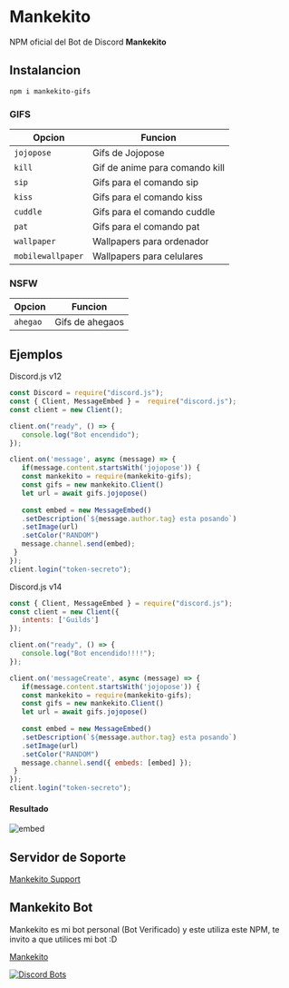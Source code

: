 # Mankekito 

NPM oficial del Bot de Discord **Mankekito**

## Instalancion
```
npm i mankekito-gifs
```
### GIFS

| Opcion | Funcion |
| -------- | ----------- |
| `jojopose` | Gifs de Jojopose |
| `kill` | Gif de anime para comando kill |
| `sip` | Gifs para el comando sip |
| `kiss` | Gifs para el comando kiss |
| `cuddle` | Gifs para el comando cuddle |
| `pat` | Gifs para el comando pat |
| `wallpaper` | Wallpapers para ordenador |
| `mobilewallpaper` | Wallpapers para celulares |

### NSFW

| Opcion | Funcion |
| -------- | ----------- |
| `ahegao` | Gifs de ahegaos |

## Ejemplos
 
 Discord.js v12
 
 ```js
 const Discord = require("discord.js");
 const { Client, MessageEmbed } =  require("discord.js");
 const client = new Client();
 
 client.on("ready", () => {
    console.log("Bot encendido");
});

client.on('message', async (message) => {
    if(message.content.startsWith('jojopose')) {
    const mankekito = require(mankekito-gifs);
    const gifs = new mankekito.Client()
    let url = await gifs.jojopose()
    
    const embed = new MessageEmbed()
    .setDescription(`${message.author.tag} esta posando`)
    .setImage(url)
    .setColor("RANDOM")
    message.channel.send(embed);
  }
});  
client.login("token-secreto");
 ```

Discord.js v14
 
 ```js
 const { Client, MessageEmbed } = require("discord.js");
 const client = new Client({
    intents: ['Guilds']
});
 
 client.on("ready", () => {
    console.log("Bot encendido!!!!");
});

client.on('messageCreate', async (message) => {
    if(message.content.startsWith('jojopose')) {
    const mankekito = require(mankekito-gifs);
    const gifs = new mankekito.Client()
    let url = await gifs.jojopose()
    
    const embed = new MessageEmbed()
    .setDescription(`${message.author.tag} esta posando`)
    .setImage(url)
    .setColor("RANDOM")
    message.channel.send({ embeds: [embed] });
  }
});  
client.login("token-secreto");
 ```

#### Resultado
![embed](https://i.imgur.com/2ZZV5ad.png)

## Servidor de Soporte

[Mankekito Support](https://discord.gg/Kxg9MAtY8D)

## Mankekito Bot

Mankekito es mi bot personal (Bot Verificado) y este utiliza este NPM, te invito a que utilices mi bot :D

[Mankekito](https://discord.com/oauth2/authorize?client_id=758059320238931978&scope=bot&permissions=27652058174)

[![Discord Bots](https://top.gg/api/widget/758059320238931978.svg)](https://top.gg/bot/758059320238931978)